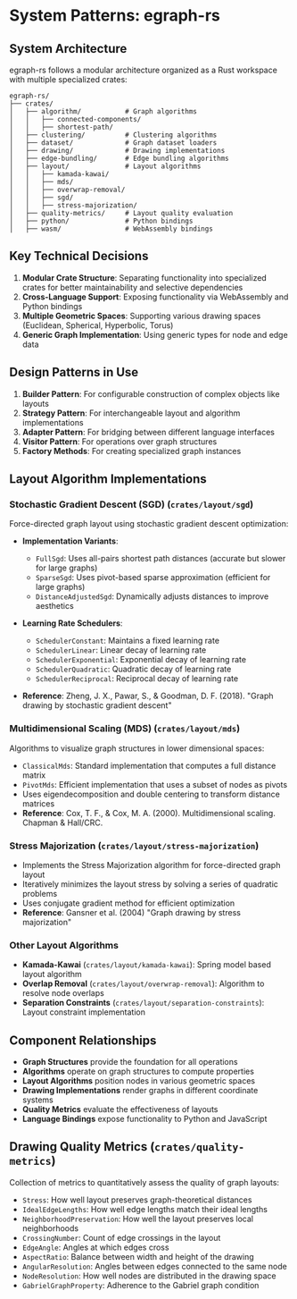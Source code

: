 # System Patterns: egraph-rs

## System Architecture

egraph-rs follows a modular architecture organized as a Rust workspace with multiple specialized crates:

```
egraph-rs/
├── crates/
│   ├── algorithm/           # Graph algorithms
│   │   ├── connected-components/
│   │   ├── shortest-path/
│   ├── clustering/          # Clustering algorithms
│   ├── dataset/             # Graph dataset loaders
│   ├── drawing/             # Drawing implementations
│   ├── edge-bundling/       # Edge bundling algorithms
│   ├── layout/              # Layout algorithms
│   │   ├── kamada-kawai/
│   │   ├── mds/
│   │   ├── overwrap-removal/
│   │   ├── sgd/
│   │   ├── stress-majorization/
│   ├── quality-metrics/     # Layout quality evaluation
│   ├── python/              # Python bindings
│   ├── wasm/                # WebAssembly bindings
```

## Key Technical Decisions

1. **Modular Crate Structure**: Separating functionality into specialized crates for better maintainability and selective dependencies
2. **Cross-Language Support**: Exposing functionality via WebAssembly and Python bindings
3. **Multiple Geometric Spaces**: Supporting various drawing spaces (Euclidean, Spherical, Hyperbolic, Torus)
4. **Generic Graph Implementation**: Using generic types for node and edge data

## Design Patterns in Use

1. **Builder Pattern**: For configurable construction of complex objects like layouts
2. **Strategy Pattern**: For interchangeable layout and algorithm implementations
3. **Adapter Pattern**: For bridging between different language interfaces
4. **Visitor Pattern**: For operations over graph structures
5. **Factory Methods**: For creating specialized graph instances

## Layout Algorithm Implementations

### Stochastic Gradient Descent (SGD) (`crates/layout/sgd`)

Force-directed graph layout using stochastic gradient descent optimization:

- **Implementation Variants**:

  - `FullSgd`: Uses all-pairs shortest path distances (accurate but slower for large graphs)
  - `SparseSgd`: Uses pivot-based sparse approximation (efficient for large graphs)
  - `DistanceAdjustedSgd`: Dynamically adjusts distances to improve aesthetics

- **Learning Rate Schedulers**:

  - `SchedulerConstant`: Maintains a fixed learning rate
  - `SchedulerLinear`: Linear decay of learning rate
  - `SchedulerExponential`: Exponential decay of learning rate
  - `SchedulerQuadratic`: Quadratic decay of learning rate
  - `SchedulerReciprocal`: Reciprocal decay of learning rate

- **Reference**: Zheng, J. X., Pawar, S., & Goodman, D. F. (2018). "Graph drawing by stochastic gradient descent"

### Multidimensional Scaling (MDS) (`crates/layout/mds`)

Algorithms to visualize graph structures in lower dimensional spaces:

- `ClassicalMds`: Standard implementation that computes a full distance matrix
- `PivotMds`: Efficient implementation that uses a subset of nodes as pivots
- Uses eigendecomposition and double centering to transform distance matrices
- **Reference**: Cox, T. F., & Cox, M. A. (2000). Multidimensional scaling. Chapman & Hall/CRC.

### Stress Majorization (`crates/layout/stress-majorization`)

- Implements the Stress Majorization algorithm for force-directed graph layout
- Iteratively minimizes the layout stress by solving a series of quadratic problems
- Uses conjugate gradient method for efficient optimization
- **Reference**: Gansner et al. (2004) "Graph drawing by stress majorization"

### Other Layout Algorithms

- **Kamada-Kawai** (`crates/layout/kamada-kawai`): Spring model based layout algorithm
- **Overlap Removal** (`crates/layout/overwrap-removal`): Algorithm to resolve node overlaps
- **Separation Constraints** (`crates/layout/separation-constraints`): Layout constraint implementation

## Component Relationships

- **Graph Structures** provide the foundation for all operations
- **Algorithms** operate on graph structures to compute properties
- **Layout Algorithms** position nodes in various geometric spaces
- **Drawing Implementations** render graphs in different coordinate systems
- **Quality Metrics** evaluate the effectiveness of layouts
- **Language Bindings** expose functionality to Python and JavaScript

## Drawing Quality Metrics (`crates/quality-metrics`)

Collection of metrics to quantitatively assess the quality of graph layouts:

- `Stress`: How well layout preserves graph-theoretical distances
- `IdealEdgeLengths`: How well edge lengths match their ideal lengths
- `NeighborhoodPreservation`: How well the layout preserves local neighborhoods
- `CrossingNumber`: Count of edge crossings in the layout
- `EdgeAngle`: Angles at which edges cross
- `AspectRatio`: Balance between width and height of the drawing
- `AngularResolution`: Angles between edges connected to the same node
- `NodeResolution`: How well nodes are distributed in the drawing space
- `GabrielGraphProperty`: Adherence to the Gabriel graph condition
